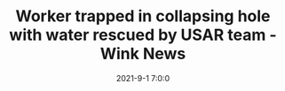 ---
"title": "Worker trapped in collapsing hole with water rescued by USAR team - Wink News"
"date": "2021-9-1 7:0:0"
"feed_name": "GOOGLENEWSCONSTRUCTION"
"feed_website": "https://news.google.com/search?q=construction%2Bincident&hl=en-US&gl=US&ceid=US:en"
"feed_rss": "https://news.google.com/rss/search?q=construction%2Bincident&hl=en-US&gl=US&ceid=US:en"
"link": "https://www.winknews.com/2021/09/01/rescue-effort-to-save-construction-worker-stuck-in-hole-filling-with-water/"
"file": "_posts/2021-1-1-2af47b59542af3eec50986caa3c3a8437cf0ee45.md"
"accident": "1"
"drilling": "0"
"dead": "0"
"injured": "0"
---